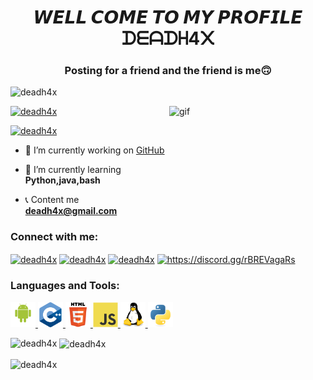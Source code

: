 <h1 align="center">𝙒𝙀𝙇𝙇 𝘾𝙊𝙈𝙀 𝙏𝙊 𝙈𝙔 𝙋𝙍𝙊𝙁𝙄𝙇𝙀 ᗪᗴᗩᗪᕼ4᙭</h1>
<h3 align="center">Posting for a friend and the friend is me🙃</h3>

<p align="left"> <img src="https://komarev.com/ghpvc/?username=deadh4x&label=Profile%20views&color=0e75b6&style=flat" alt="deadh4x" /> </p>

<p><img align="right" alt="gif" src="https://github.com/DEADH4X/DEADH4X/blob/main/20220728_131024.gif" width="250" height="150" /></p>

<p align="left"> <a href="https://github.com/ryo-ma/github-profile-trophy"><img src="https://github-profile-trophy.vercel.app/?username=deadh4x" alt="deadh4x" /></a> </p>

<p align="left"> <a href="https://twitter.com/deadh4x" target="blank"><img src="https://img.shields.io/twitter/follow/deadh4x?logo=twitter&style=for-the-badge" alt="deadh4x" /></a> </p>

- 🔭 I’m currently working on [GitHub](https://github.com/DEADH4X)

- 🌱 I’m currently learning **Python,java,bash**

- 📞 Content me **deadh4x@gmail.com**

<h3 align="left">Connect with me:</h3>
<p align="left">
<a href="https://twitter.com/deadh4x" target="blank"><img align="center" src="https://raw.githubusercontent.com/rahuldkjain/github-profile-readme-generator/master/src/images/icons/Social/twitter.svg" alt="deadh4x" height="30" width="40" /></a>
<a href="https://fb.com/deadh4x" target="blank"><img align="center" src="https://raw.githubusercontent.com/rahuldkjain/github-profile-readme-generator/master/src/images/icons/Social/facebook.svg" alt="deadh4x" height="30" width="40" /></a>
<a href="https://instagram.com/deadh4x" target="blank"><img align="center" src="https://raw.githubusercontent.com/rahuldkjain/github-profile-readme-generator/master/src/images/icons/Social/instagram.svg" alt="deadh4x" height="30" width="40" /></a>
<a href="https://discord.gg/https://discord.gg/rBREVagaRs" target="blank"><img align="center" src="https://raw.githubusercontent.com/rahuldkjain/github-profile-readme-generator/master/src/images/icons/Social/discord.svg" alt="https://discord.gg/rBREVagaRs" height="30" width="40" /></a>
</p>

<h3 align="left">Languages and Tools:</h3>
<p align="left"> <a href="https://developer.android.com" target="_blank" rel="noreferrer"> <img src="https://raw.githubusercontent.com/devicons/devicon/master/icons/android/android-original-wordmark.svg" alt="android" width="40" height="40"/> </a> <a href="https://www.w3schools.com/cpp/" target="_blank" rel="noreferrer"> <img src="https://raw.githubusercontent.com/devicons/devicon/master/icons/cplusplus/cplusplus-original.svg" alt="cplusplus" width="40" height="40"/> </a> <a href="https://www.w3.org/html/" target="_blank" rel="noreferrer"> <img src="https://raw.githubusercontent.com/devicons/devicon/master/icons/html5/html5-original-wordmark.svg" alt="html5" width="40" height="40"/> </a> <a href="https://developer.mozilla.org/en-US/docs/Web/JavaScript" target="_blank" rel="noreferrer"> <img src="https://raw.githubusercontent.com/devicons/devicon/master/icons/javascript/javascript-original.svg" alt="javascript" width="40" height="40"/> </a> <a href="https://www.linux.org/" target="_blank" rel="noreferrer"> <img src="https://raw.githubusercontent.com/devicons/devicon/master/icons/linux/linux-original.svg" alt="linux" width="40" height="40"/> </a> <a href="https://www.python.org" target="_blank" rel="noreferrer"> <img src="https://raw.githubusercontent.com/devicons/devicon/master/icons/python/python-original.svg" alt="python" width="40" height="40"/> </a> </p>

<p><img align="left" src="https://github-readme-stats.vercel.app/api/top-langs?username=deadh4x&show_icons=true&locale=en&layout=compact" alt="deadh4x" /></p>

<p>&nbsp;<img align="center" src="https://github-readme-stats.vercel.app/api?username=deadh4x&show_icons=true&locale=en" alt="deadh4x" /></p>

<p><img align="center" src="https://github-readme-streak-stats.herokuapp.com/?user=deadh4x&" alt="deadh4x" /></p>

